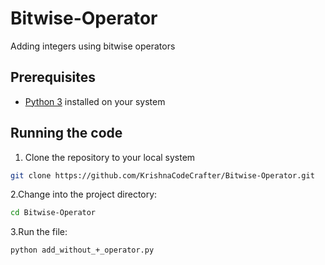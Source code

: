 # Bitwise-Operator
Adding integers using bitwise operators
## Prerequisites
- [Python 3](https://www.python.org/downloads/) installed on your system
## Running the code
1. Clone the repository to your local system
```bash
git clone https://github.com/KrishnaCodeCrafter/Bitwise-Operator.git
```
2.Change into the project directory:
```bash
cd Bitwise-Operator
```
3.Run the file:
```bash
python add_without_+_operator.py
```
